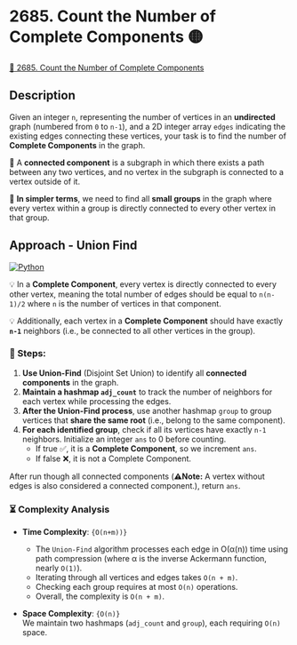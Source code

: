 # 2685. Count the Number of Complete Components 🟡

[🔗 2685. Count the Number of Complete Components](https://leetcode.com/problems/count-the-number-of-complete-components)

## Description
Given an integer `n`, representing the number of vertices in an **undirected** graph (numbered from `0` to `n-1`), and a 2D integer array `edges` indicating the existing edges connecting these vertices, your task is to find the number of **Complete Components** in the graph.  

📌 A **connected component** is a subgraph in which there exists a path between any two vertices, and no vertex in the subgraph is connected to a vertex outside of it.  

🔹 **In simpler terms**, we need to find all **small groups** in the graph where every vertex within a group is directly connected to every other vertex in that group.  

## Approach - Union Find
[![Python](https://img.shields.io/badge/Python-3776AB?style=for-the-badge&logo=python&logoColor=white)](./solution.py)

💡 In a **Complete Component**, every vertex is directly connected to every other vertex, meaning the total number of edges should be equal to `n(n-1)/2` where `n` is the number of vertices in that component.  

💡 Additionally, each vertex in a **Complete Component** should have exactly **`n-1`** neighbors (i.e., be connected to all other vertices in the group).  

### 🔹 Steps:
1. **Use Union-Find** (Disjoint Set Union) to identify all **connected components** in the graph.  
2. **Maintain a hashmap `adj_count`** to track the number of neighbors for each vertex while processing the edges.  
3. **After the Union-Find process**, use another hashmap `group` to group vertices that **share the same root** (i.e., belong to the same component).  
4. **For each identified group**, check if all its vertices have exactly `n-1` neighbors. Initialize an integer `ans` to 0 before counting.
   - If true ✅, it is a **Complete Component**, so we increment `ans`.  
   - If false ❌, it is not a Complete Component. 

After run though all connected components (**⚠️Note:** A vertex without edges is also considered a connected component.), return `ans`.

### ⏳ Complexity Analysis 
- **Time Complexity**: `{O(n+m))}` 
    - The `Union-Find` algorithm processes each edge in O(α(n)) time using path compression (where α is the inverse Ackermann function, nearly `O(1)`).
    - Iterating through all vertices and edges takes `O(n + m)`.
    - Checking each group requires at most `O(n)` operations.
    - Overall, the complexity is `O(n + m)`.


- **Space Complexity**: `{O(n)}`  
    We maintain two hashmaps (`adj_count` and `group`), each requiring `O(n)` space.

